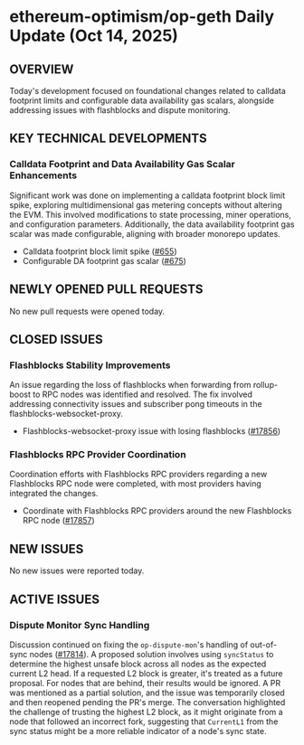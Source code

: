 # ethereum-optimism/op-geth Daily Update (Oct 14, 2025)
## OVERVIEW 
Today's development focused on foundational changes related to calldata footprint limits and configurable data availability gas scalars, alongside addressing issues with flashblocks and dispute monitoring.

## KEY TECHNICAL DEVELOPMENTS

### Calldata Footprint and Data Availability Gas Scalar Enhancements
Significant work was done on implementing a calldata footprint block limit spike, exploring multidimensional gas metering concepts without altering the EVM. This involved modifications to state processing, miner operations, and configuration parameters. Additionally, the data availability footprint gas scalar was made configurable, aligning with broader monorepo updates.
- Calldata footprint block limit spike ([#655](https://github.com/ethereum-optimism/op-geth/pull/655))
- Configurable DA footprint gas scalar ([#675](https://github.com/ethereum-optimism/op-geth/pull/675))

## NEWLY OPENED PULL REQUESTS
No new pull requests were opened today.

## CLOSED ISSUES

### Flashblocks Stability Improvements
An issue regarding the loss of flashblocks when forwarding from rollup-boost to RPC nodes was identified and resolved. The fix involved addressing connectivity issues and subscriber pong timeouts in the flashblocks-websocket-proxy.
- Flashblocks-websocket-proxy issue with losing flashblocks ([#17856](https://github.com/ethereum-optimism/op-geth/issues/17856))

### Flashblocks RPC Provider Coordination
Coordination efforts with Flashblocks RPC providers regarding a new Flashblocks RPC node were completed, with most providers having integrated the changes.
- Coordinate with Flashblocks RPC providers around the new Flashblocks RPC node ([#17857](https://github.com/ethereum-optimism/op-geth/issues/17857))

## NEW ISSUES
No new issues were reported today.

## ACTIVE ISSUES

### Dispute Monitor Sync Handling
Discussion continued on fixing the `op-dispute-mon`'s handling of out-of-sync nodes ([#17814](https://github.com/ethereum-optimism/op-geth/issues/17814)). A proposed solution involves using `syncStatus` to determine the highest unsafe block across all nodes as the expected current L2 head. If a requested L2 block is greater, it's treated as a future proposal. For nodes that are behind, their results would be ignored. A PR was mentioned as a partial solution, and the issue was temporarily closed and then reopened pending the PR's merge. The conversation highlighted the challenge of trusting the highest L2 block, as it might originate from a node that followed an incorrect fork, suggesting that `CurrentL1` from the sync status might be a more reliable indicator of a node's sync state.